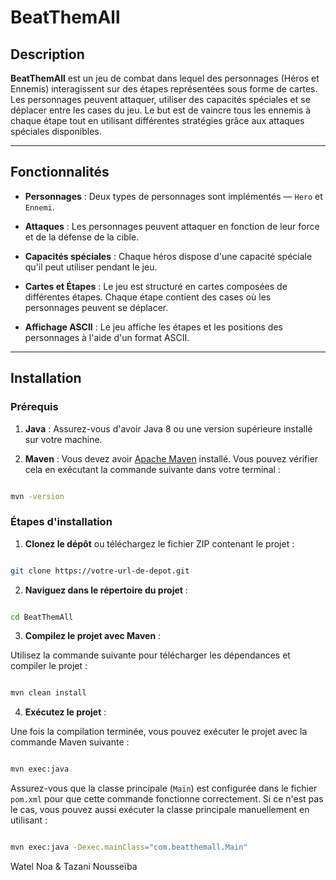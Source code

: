 # BeatThemAll

  

## Description

  

**BeatThemAll** est un jeu de combat dans lequel des personnages (Héros et Ennemis) interagissent sur des étapes représentées sous forme de cartes. Les personnages peuvent attaquer, utiliser des capacités spéciales et se déplacer entre les cases du jeu. Le but est de vaincre tous les ennemis à chaque étape tout en utilisant différentes stratégies grâce aux attaques spéciales disponibles.

  

---

  

## Fonctionnalités

  

-  **Personnages** : Deux types de personnages sont implémentés — `Hero` et `Ennemi`.

-  **Attaques** : Les personnages peuvent attaquer en fonction de leur force et de la défense de la cible.

-  **Capacités spéciales** : Chaque héros dispose d'une capacité spéciale qu'il peut utiliser pendant le jeu.

-  **Cartes et Étapes** : Le jeu est structuré en cartes composées de différentes étapes. Chaque étape contient des cases où les personnages peuvent se déplacer.

-  **Affichage ASCII** : Le jeu affiche les étapes et les positions des personnages à l'aide d'un format ASCII.

  

---

  

## Installation

  

### Prérequis

  

1.  **Java** : Assurez-vous d'avoir Java 8 ou une version supérieure installé sur votre machine.

2.  **Maven** : Vous devez avoir [Apache Maven](https://maven.apache.org/) installé. Vous pouvez vérifier cela en exécutant la commande suivante dans votre terminal :

```bash

mvn -version

```  

### Étapes d'installation

  

1.  **Clonez le dépôt** ou téléchargez le fichier ZIP contenant le projet :

```bash

git clone https://votre-url-de-depot.git

```

  

2.  **Naviguez dans le répertoire du projet** :

```bash

cd BeatThemAll

```

  

3.  **Compilez le projet avec Maven** :

Utilisez la commande suivante pour télécharger les dépendances et compiler le projet :

```bash

mvn clean install

```

  

4.  **Exécutez le projet** :

Une fois la compilation terminée, vous pouvez exécuter le projet avec la commande Maven suivante :

```bash

mvn exec:java

```

  

Assurez-vous que la classe principale (`Main`) est configurée dans le fichier `pom.xml` pour que cette commande fonctionne correctement. Si ce n'est pas le cas, vous pouvez aussi exécuter la classe principale manuellement en utilisant :

  

```bash

mvn exec:java -Dexec.mainClass="com.beatthemall.Main"

```
Watel Noa & Tazani Nousseïba 

